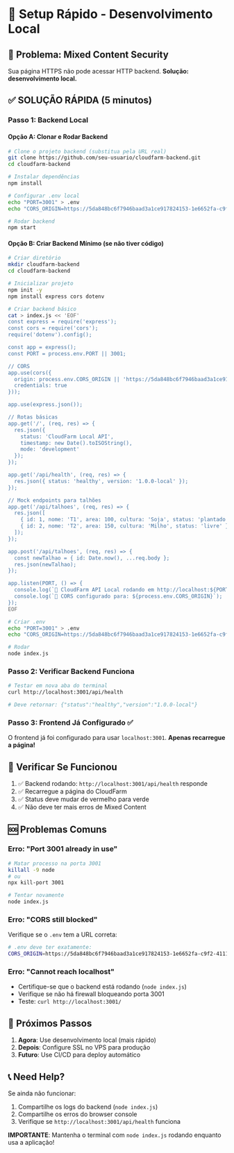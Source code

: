 # 🚀 Setup Rápido - Desenvolvimento Local

## 🚨 Problema: Mixed Content Security
Sua página HTTPS não pode acessar HTTP backend. **Solução: desenvolvimento local.**

## ✅ SOLUÇÃO RÁPIDA (5 minutos)

### Passo 1: Backend Local

#### Opção A: Clonar e Rodar Backend
```bash
# Clone o projeto backend (substitua pela URL real)
git clone https://github.com/seu-usuario/cloudfarm-backend.git
cd cloudfarm-backend

# Instalar dependências
npm install

# Configurar .env local
echo "PORT=3001" > .env
echo "CORS_ORIGIN=https://5da848bc6f7946baad3a1ce917824153-1e6652fa-c9f2-4111-8da6-22f2da.fly.dev" >> .env

# Rodar backend
npm start
```

#### Opção B: Criar Backend Mínimo (se não tiver código)
```bash
# Criar diretório
mkdir cloudfarm-backend
cd cloudfarm-backend

# Inicializar projeto
npm init -y
npm install express cors dotenv

# Criar backend básico
cat > index.js << 'EOF'
const express = require('express');
const cors = require('cors');
require('dotenv').config();

const app = express();
const PORT = process.env.PORT || 3001;

// CORS
app.use(cors({
  origin: process.env.CORS_ORIGIN || 'https://5da848bc6f7946baad3a1ce917824153-1e6652fa-c9f2-4111-8da6-22f2da.fly.dev',
  credentials: true
}));

app.use(express.json());

// Rotas básicas
app.get('/', (req, res) => {
  res.json({ 
    status: 'CloudFarm Local API', 
    timestamp: new Date().toISOString(),
    mode: 'development'
  });
});

app.get('/api/health', (req, res) => {
  res.json({ status: 'healthy', version: '1.0.0-local' });
});

// Mock endpoints para talhões
app.get('/api/talhoes', (req, res) => {
  res.json([
    { id: 1, nome: 'T1', area: 100, cultura: 'Soja', status: 'plantado' },
    { id: 2, nome: 'T2', area: 150, cultura: 'Milho', status: 'livre' }
  ]);
});

app.post('/api/talhoes', (req, res) => {
  const newTalhao = { id: Date.now(), ...req.body };
  res.json(newTalhao);
});

app.listen(PORT, () => {
  console.log(`🚀 CloudFarm API Local rodando em http://localhost:${PORT}`);
  console.log(`📡 CORS configurado para: ${process.env.CORS_ORIGIN}`);
});
EOF

# Criar .env
echo "PORT=3001" > .env
echo "CORS_ORIGIN=https://5da848bc6f7946baad3a1ce917824153-1e6652fa-c9f2-4111-8da6-22f2da.fly.dev" >> .env

# Rodar
node index.js
```

### Passo 2: Verificar Backend Funciona
```bash
# Testar em nova aba do terminal
curl http://localhost:3001/api/health

# Deve retornar: {"status":"healthy","version":"1.0.0-local"}
```

### Passo 3: Frontend Já Configurado ✅
O frontend já foi configurado para usar `localhost:3001`. **Apenas recarregue a página!**

## 🎯 Verificar Se Funcionou

1. ✅ Backend rodando: `http://localhost:3001/api/health` responde
2. ✅ Recarregue a página do CloudFarm
3. ✅ Status deve mudar de vermelho para verde
4. ✅ Não deve ter mais erros de Mixed Content

## 🆘 Problemas Comuns

### Erro: "Port 3001 already in use"
```bash
# Matar processo na porta 3001
killall -9 node
# ou
npx kill-port 3001

# Tentar novamente
node index.js
```

### Erro: "CORS still blocked"
Verifique se o `.env` tem a URL correta:
```bash
# .env deve ter exatamente:
CORS_ORIGIN=https://5da848bc6f7946baad3a1ce917824153-1e6652fa-c9f2-4111-8da6-22f2da.fly.dev
```

### Erro: "Cannot reach localhost"
- Certifique-se que o backend está rodando (`node index.js`)
- Verifique se não há firewall bloqueando porta 3001
- Teste: `curl http://localhost:3001/`

## 🔄 Próximos Passos

1. **Agora**: Use desenvolvimento local (mais rápido)
2. **Depois**: Configure SSL no VPS para produção
3. **Futuro**: Use CI/CD para deploy automático

## 📞 Need Help?

Se ainda não funcionar:
1. Compartilhe os logs do backend (`node index.js`)
2. Compartilhe os erros do browser console
3. Verifique se `http://localhost:3001/api/health` funciona

**IMPORTANTE**: Mantenha o terminal com `node index.js` rodando enquanto usa a aplicação!
